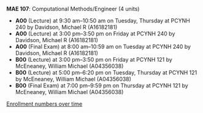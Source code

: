 **MAE 107**: Computational Methods/Engineer (4 units)

- **A00** (Lecture) at 9:30 am–10:50 am on Tuesday, Thursday at PCYNH 240 by Davidson, Michael R (A16182181)
- **A00** (Lecture) at 3:00 pm–3:50 pm on Friday at PCYNH 240 by Davidson, Michael R (A16182181)
- **A00** (Final Exam) at 8:00 am–10:59 am on Tuesday at PCYNH 240 by Davidson, Michael R (A16182181)
- **B00** (Lecture) at 3:00 pm–3:50 pm on Friday at PCYNH 121 by McEneaney, William Michael (A04356038)
- **B00** (Lecture) at 5:00 pm–6:20 pm on Tuesday, Thursday at PCYNH 121 by McEneaney, William Michael (A04356038)
- **B00** (Final Exam) at 7:00 pm–9:59 pm on Thursday at PCYNH 121 by McEneaney, William Michael (A04356038)

[Enrollment numbers over time](./MAE107.tsv)
